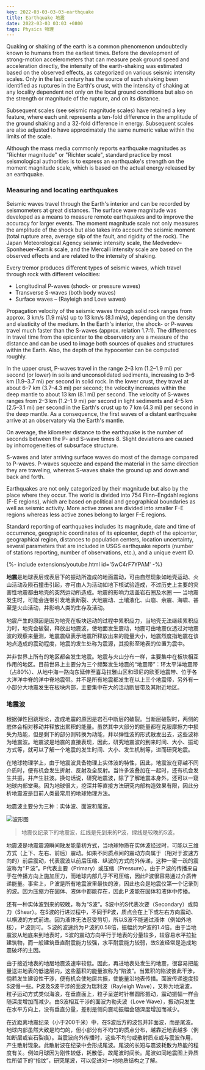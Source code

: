 ```yaml
---
key: 2022-03-03-03-03-earthquake
title: Earthquake 地震
date: 2022-03-03 03:03 +0800
tags: Physics 物理
---
```


Quaking or shaking of the earth is a common phenomenon undoubtedly known to humans from the earliest times. Before the development of strong-motion accelerometers that can measure peak ground speed and acceleration directly, the intensity of the earth-shaking was estimated based on the observed effects, as categorized on various seismic intensity scales. Only in the last century has the source of such shaking been identified as ruptures in the Earth's crust, with the intensity of shaking at any locality dependent not only on the local ground conditions but also on the strength or magnitude of the rupture, and on its distance.

Subsequent scales (see seismic magnitude scales) have retained a key feature, where each unit represents a ten-fold difference in the amplitude of the ground shaking and a 32-fold difference in energy. Subsequent scales are also adjusted to have approximately the same numeric value within the limits of the scale.

Although the mass media commonly reports earthquake magnitudes as "Richter magnitude" or "Richter scale", standard practice by most seismological authorities is to express an earthquake's strength on the moment magnitude scale, which is based on the actual energy released by an earthquake.

### Measuring and locating earthquakes

Seismic waves travel through the Earth's interior and can be recorded by seismometers at great distances. The surface wave magnitude was developed as a means to measure remote earthquakes and to improve the accuracy for larger events. The moment magnitude scale not only measures the amplitude of the shock but also takes into account the seismic moment (total rupture area, average slip of the fault, and rigidity of the rock). The Japan Meteorological Agency seismic intensity scale, the Medvedev–Sponheuer–Karnik scale, and the Mercalli intensity scale are based on the observed effects and are related to the intensity of shaking.

Every tremor produces different types of seismic waves, which travel through rock with different velocities:

- Longitudinal P-waves (shock- or pressure waves)
- Transverse S-waves (both body waves)
- Surface waves – (Rayleigh and Love waves)

Propagation velocity of the seismic waves through solid rock ranges from approx. 3 km/s (1.9 mi/s) up to 13 km/s (8.1 mi/s), depending on the density and elasticity of the medium. In the Earth's interior, the shock- or P-waves travel much faster than the S-waves (approx. relation 1.7:1). The differences in travel time from the epicenter to the observatory are a measure of the distance and can be used to image both sources of quakes and structures within the Earth. Also, the depth of the hypocenter can be computed roughly.

In the upper crust, P-waves travel in the range 2–3 km (1.2–1.9 mi) per second (or lower) in soils and unconsolidated sediments, increasing to 3–6 km (1.9–3.7 mi) per second in solid rock. In the lower crust, they travel at about 6–7 km (3.7–4.3 mi) per second; the velocity increases within the deep mantle to about 13 km (8.1 mi) per second. The velocity of S-waves ranges from 2–3 km (1.2–1.9 mi) per second in light sediments and 4–5 km (2.5–3.1 mi) per second in the Earth's crust up to 7 km (4.3 mi) per second in the deep mantle. As a consequence, the first waves of a distant earthquake arrive at an observatory via the Earth's mantle.

On average, the kilometer distance to the earthquake is the number of seconds between the P- and S-wave times 8. Slight deviations are caused by inhomogeneities of subsurface structure.

S-waves and later arriving surface waves do most of the damage compared to P-waves. P-waves squeeze and expand the material in the same direction they are traveling, whereas S-waves shake the ground up and down and back and forth.

Earthquakes are not only categorized by their magnitude but also by the place where they occur. The world is divided into 754 Flinn–Engdahl regions (F-E regions), which are based on political and geographical boundaries as well as seismic activity. More active zones are divided into smaller F-E regions whereas less active zones belong to larger F-E regions.

Standard reporting of earthquakes includes its magnitude, date and time of occurrence, geographic coordinates of its epicenter, depth of the epicenter, geographical region, distances to population centers, location uncertainty, several parameters that are included in USGS earthquake reports (number of stations reporting, number of observations, etc.), and a unique event ID.

{%- include extensions/youtube.html id='5wC4rF7YPAM' -%}

**地震**是地球表层或表层下的振动所造成的地面震动，可由自然现象如地壳运动、火山活动及陨石撞击引起，亦可由人为活动如地下核试验造成，不过历史上主要的灾害性地震都由地壳的突然运动所造成。地震的影响力涵盖岩石圈及水圈 ── 当地震发生时，可能会连带引发地表断裂、大地震动、土壤液化、山崩、余震、海啸、甚至是火山活动，并影响人类的生存及活动。

地震产生的原因是因为地壳在板块运动的过程中累积应力，当地壳无法继续累积应力时，地壳会破裂，释放出地震波，使地面发生震动，地震可由地震仪透过对地震波的观察来量测，地震震级表示地震所释放出来的能量大小，地震烈度指地震在该地点造成的震动程度，地震的发生处称为震源，其投影至地表的位置为震中。

并非世界上所有的地区都会发生地震。地震与火山分布一样，主要集中在板块相互作用的地区。目前世界上主要分为三个频繁发生地震的“地震带”：环太平洋地震带（占80%）、从地中海一路向东延伸至喜马拉雅山区和印尼的欧亚地震带、位于各大洋洋中脊的洋中脊地震带。并不是所有地震都发生在以上三个地震带，另外有一小部分大地震发生在板块内部，主要集中在大的活动断层带及其附近地区。

### 地震波

根据弹性回跳理论，造成地震的原因是岩石中断层的破裂。当断层破裂时，两侧的岩体会相对移动并释放出累积的能量。虽然其中大部分的能量都在克服摩擦力中损失为热能，但是剩下的部分则转换为动能，并以弹性波的形式散发出去，这些波称为地震波。地震波是地震的直接表现，因此，研究地震波的到来时间、大小、振动方式等，就可以了解一个地震的发生时间、大小、发生机制等，进而研究地震。

在地球物理学上，由于地震波具备物理上实体波的特性，因此，地震波在穿越不同介质时，便有机会发生折射、反射及全反射。当许多波叠加在一起时，还有机会发生共振，并产生驻波。换句话说，研究地震波，除了了解地震本身外，还可以一窥地球内部堂奥。因为地球很大，挖深井等直接方法研究内部构造效果有限，因此分析地震波是目前人类最常用的地球物理方法。

地震波主要分为三种：实体波、面波和尾波。

![波形图](https://upload.wikimedia.org/wikipedia/commons/a/a6/Seismogram.gif)
> 地震仪纪录下的地震波，红线是先到来的P波，绿线是较晚的S波。

地震波是地震震源瞬间散发能量初方式，当地球物质在实体波经过时，可能以三维方式（上下、左右、前后）震动。如果不同质点间的震动方向属于（相对于波速方向的）前后震动，代表震波以前后压缩、纵波的方式向外传递，这种一密一疏的震波称为“Ｐ波”。P代表主要（Primary）或压缩（Pressure）。由于Ｐ波的传播来自于在传播方向上施加压力，而地球内部几乎不可压缩，因此P波很容易通过介质传递能量。事实上，Ｐ波是所有地震波里最快的波，因此也会是地震仪第一个记录到的波。因为压缩力在固体、液体中都能存在，因此Ｐ波能在固体和液体中传播。

还有一种实体波到来的较晚，称为“S波”。S波中的S代表次要（Secondary）或剪力（Shear）。在S波的行进过程中，不同于P波，质点会在上下或左右方向震动、以横波的方式前进。因为液体无法忍受剪切，所以S波不能通过液体（例如外地核），Ｐ波则可。Ｓ波的波速约为Ｐ波的0.58倍，振幅约为P波的1.4倍。由于当地震波从地底来到地表时，S波的震动方向平行于地表的分量较多，较容易水平拉扯建筑物，而一般建筑垂直耐震能力较强，水平耐震能力较弱，故S波经常是造成地震破坏的主因。

由于接近地表的地层地震波速率较低。因此，再进地表处发生的地震，很容易把能量送进地表的低速层内，这些蓄积的能量波称为“陷波”。当累积的陷波彼此干涉，倘若发生建设性干涉，便有机会使地层共振，使能量沿地表传播。面波传递速度较S波慢一些。P波及S波干涉的面波为瑞利波（Rayleigh Wave），又称为地滚波，粒子运动方式类似海浪，在垂直面上，粒子呈逆时针椭圆形振动，震动振幅一样会随深度增加而减少。由S波相互干涉的面波为勒夫波（Love Wave），振动只发生在水平方向上，没有垂直分量，差别是侧向震动振幅会随深度增加而减少。

在近距离地震纪录（小于200千米）中，在S波后方的波包并非面波，而是尾波。地球内部虽然大致是均匀的，但小部分有不均匀的质点分布，越靠近地表越多（例如断层或岩石裂痕）。当震波向外传播时，这些不均匀或散射质点或与震波作用，产生散射现象。此散射波在纪录中会形成尾波。尾波的长短与震波耗散为热能的程度有关。例如月球因为刚性较低，耗散低，故尾波时间长。尾波如同地震图上异质性所留下的“指纹”，研究尾波，可以促进对一地地质结构之了解。
